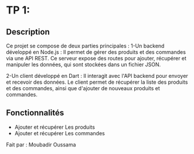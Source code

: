 # TP 1: 

## Description
Ce projet se compose de deux parties principales :
1-Un backend développé en Node.js :
Il permet de gérer des produits et des commandes via une API REST. Ce serveur expose des routes pour ajouter, récupérer et manipuler les données, qui sont stockées dans un fichier JSON.

2-Un client développé en Dart :
Il interagit avec l'API backend pour envoyer et recevoir des données. Le client permet de récupérer la liste des produits et des commandes, ainsi que d'ajouter de nouveaux produits et commandes.

## Fonctionnalités
- Ajouter et récupérer Les produits
- Ajouter et récupérer Les commandes

Fait par : Moubadir Oussama 
